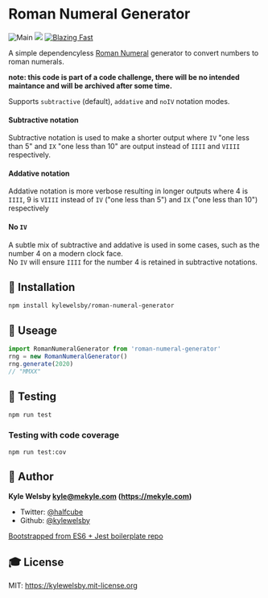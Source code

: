 # Roman Numeral Generator
![Main](https://github.com/kylewelsby/roman-numeral-generator/workflows/Main/badge.svg)
[![](https://img.shields.io/badge/code_style-prettier-ff69b4.svg?style=flat)](https://www.npmjs.com/package/prettier)
[![Blazing Fast](https://img.shields.io/badge/speed-blazing%20%F0%9F%94%A5-brightgreen.svg?style=flat)](https://twitter.com/acdlite/status/974390255393505280)

A simple dependencyless [Roman Numeral](https://en.wikipedia.org/wiki/Roman_numerals) generator to convert numbers to roman numerals.

**note: this code is part of a code challenge, there will be no intended maintance and will be archived after some time.**

Supports `subtractive` (default), `addative` and `noIV` notation modes. 

#### Subtractive notation

Subtractive notation is used to make a shorter output where `IV` "one less than 5" and `IX` "one less than 10" are output instead of `IIII` and `VIIII` respectively. 

#### Addative notation

Addative notation is more verbose resulting in longer outputs where 4 is `IIII`, 9 is `VIIII` instead of `IV` ("one less than 5") and `IX` ("one less than 10") respectively

#### No `IV`

A subtle mix of subtractive and addative is used in some cases, such as the number 4 on a modern clock face.  
No `IV` will ensure `IIII` for the number 4 is retained in subtractive notations. 

## 🎲 Installation

    npm install kylewelsby/roman-numeral-generator

## 🎯 Useage

```javascript
import RomanNumeralGenerator from 'roman-numeral-generator'
rng = new RomanNumeralGenerator()
rng.generate(2020)
// "MMXX"
```

## 🤖 Testing

    npm run test

### Testing with code coverage

    npm run test:cov


## 👤 Author

**Kyle Welsby <kyle@mekyle.com> (https://mekyle.com)**

* Twitter: [@halfcube](https://twitter.com/halfcube)
* Github: [@kylewelsby](https://github.com/kylewelsby)

[Bootstrapped from ES6 + Jest boilerplate repo](https://github.com/kylewelsby/init-es6-jest)

## 🎓 License

MIT: https://kylewelsby.mit-license.org